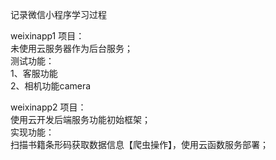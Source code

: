 记录微信小程序学习过程  

weixinapp1 项目：  
    未使用云服务器作为后台服务；  
    测试功能：  
         1、客服功能  
         2、相机功能camera  


weixinapp2 项目：  
     使用云开发后端服务功能初始框架；  
     实现功能：  
         扫描书籍条形码获取数据信息【爬虫操作】，使用云函数服务部署；